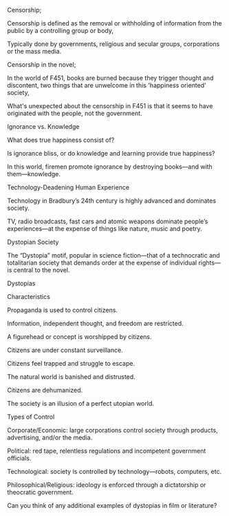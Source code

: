 Censorship;

Censorship is defined as the removal or withholding of information from the public by a controlling group or body,

Typically done by governments, religious and secular groups, corporations or the mass media.

Censorship in the novel;

In the world of F451, books are burned because they trigger thought and discontent, two things that are unwelcome in this 'happiness oriented' society,

What's unexpected about the censorship in F451 is that it seems to have originated with the people, not the government.

Ignorance vs. Knowledge

What does true happiness consist of?

Is ignorance bliss, or do knowledge and learning provide true happiness?

In this world, firemen promote ignorance by destroying books—and with them—knowledge.

Technology-Deadening Human Experience

Technology in Bradbury’s 24th century is highly advanced and dominates society.

TV, radio broadcasts, fast cars and atomic weapons dominate people’s experiences—at the expense of things like nature, music and poetry.

Dystopian Society

The “Dystopia” motif, popular in science fiction—that of a technocratic and totalitarian society that demands order at the expense of individual rights—is central to the novel.

Dystopias

Characteristics

Propaganda is used to control citizens.

Information, independent thought, and freedom are restricted.

A figurehead or concept is worshipped by citizens.

Citizens are under constant surveillance.

Citizens feel trapped and struggle to escape.

The natural world is banished and distrusted.

Citizens are dehumanized.

The society is an illusion of a perfect utopian world.

Types of Control

Corporate/Economic: large corporations control society through products, advertising, and/or the media.

Political: red tape, relentless regulations and incompetent government officials.

Technological: society is controlled by technology—robots, computers, etc.

Philosophical/Religious: ideology is enforced through a dictatorship or theocratic government.

Can you think of any additional examples of dystopias in film or literature?